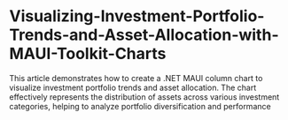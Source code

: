 # Visualizing-Investment-Portfolio-Trends-and-Asset-Allocation-with-MAUI-Toolkit-Charts
This article demonstrates how to create a .NET MAUI column chart to visualize investment portfolio trends and asset allocation. The chart effectively represents the distribution of assets across various investment categories, helping to analyze portfolio diversification and performance
